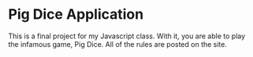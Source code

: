 # Pig Dice Application

This is a final project for my Javascript class. With it, you are able
to play the infamous game, Pig Dice. All of the rules are posted on the
site.
